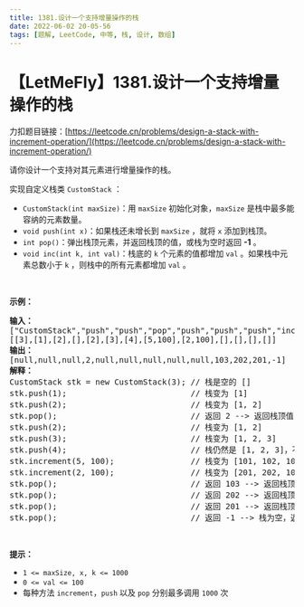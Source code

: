 ```yaml
---
title: 1381.设计一个支持增量操作的栈
date: 2022-06-02 20-05-56
tags: [题解, LeetCode, 中等, 栈, 设计, 数组]
---
```


# 【LetMeFly】1381.设计一个支持增量操作的栈

力扣题目链接：[https://leetcode.cn/problems/design-a-stack-with-increment-operation/](https://leetcode.cn/problems/design-a-stack-with-increment-operation/)

<p>请你设计一个支持对其元素进行增量操作的栈。</p>

<p>实现自定义栈类 <code>CustomStack</code> ：</p>

<ul>
	<li><code>CustomStack(int maxSize)</code>：用 <code>maxSize</code> 初始化对象，<code>maxSize</code> 是栈中最多能容纳的元素数量。</li>
	<li><code>void push(int x)</code>：如果栈还未增长到 <code>maxSize</code> ，就将 <code>x</code> 添加到栈顶。</li>
	<li><code>int pop()</code>：弹出栈顶元素，并返回栈顶的值，或栈为空时返回 <strong>-1</strong> 。</li>
	<li><code>void inc(int k, int val)</code>：栈底的 <code>k</code> 个元素的值都增加 <code>val</code> 。如果栈中元素总数小于 <code>k</code> ，则栈中的所有元素都增加 <code>val</code> 。</li>
</ul>

<p>&nbsp;</p>

<p><strong>示例：</strong></p>

<pre>
<strong>输入：</strong>
["CustomStack","push","push","pop","push","push","push","increment","increment","pop","pop","pop","pop"]
[[3],[1],[2],[],[2],[3],[4],[5,100],[2,100],[],[],[],[]]
<strong>输出：</strong>
[null,null,null,2,null,null,null,null,null,103,202,201,-1]
<strong>解释：</strong>
CustomStack stk = new CustomStack(3); // 栈是空的 []
stk.push(1);                          // 栈变为 [1]
stk.push(2);                          // 栈变为 [1, 2]
stk.pop();                            // 返回 2 --&gt; 返回栈顶值 2，栈变为 [1]
stk.push(2);                          // 栈变为 [1, 2]
stk.push(3);                          // 栈变为 [1, 2, 3]
stk.push(4);                          // 栈仍然是 [1, 2, 3]，不能添加其他元素使栈大小变为 4
stk.increment(5, 100);                // 栈变为 [101, 102, 103]
stk.increment(2, 100);                // 栈变为 [201, 202, 103]
stk.pop();                            // 返回 103 --&gt; 返回栈顶值 103，栈变为 [201, 202]
stk.pop();                            // 返回 202 --&gt; 返回栈顶值 202，栈变为 [201]
stk.pop();                            // 返回 201 --&gt; 返回栈顶值 201，栈变为 []
stk.pop();                            // 返回 -1 --&gt; 栈为空，返回 -1
</pre>

<p>&nbsp;</p>

<p><strong>提示：</strong></p>

<ul>
	<li><code>1 &lt;= maxSize, x, k &lt;= 1000</code></li>
	<li><code>0 &lt;= val &lt;= 100</code></li>
	<li>每种方法 <code>increment</code>，<code>push</code> 以及 <code>pop</code> 分别最多调用 <code>1000</code> 次</li>
</ul>


    